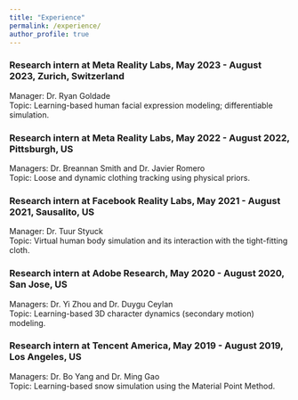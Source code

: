 ```yaml
---
title: "Experience"
permalink: /experience/
author_profile: true
---
```

### Research intern at Meta Reality Labs, May 2023 - August 2023, Zurich, Switzerland
Manager: Dr. Ryan Goldade<br/>
Topic: Learning-based human facial expression modeling; differentiable simulation.

### Research intern at Meta Reality Labs, May 2022 - August 2022, Pittsburgh, US
Managers: Dr. Breannan Smith and Dr. Javier Romero <br/>
Topic: Loose and dynamic clothing tracking using physical priors.

### Research intern at Facebook Reality Labs, May 2021 - August 2021, Sausalito, US
Manager: Dr. Tuur Styuck <br/>
Topic: Virtual human body simulation and its interaction with the tight-fitting cloth.

### Research intern at Adobe Research, May 2020 - August 2020, San Jose, US
Managers: Dr. Yi Zhou and Dr. Duygu Ceylan <br/>
Topic: Learning-based 3D character dynamics (secondary motion) modeling.


### Research intern at Tencent America, May 2019 - August 2019, Los Angeles, US
Managers: Dr. Bo Yang and Dr. Ming Gao <br/>
Topic: Learning-based snow simulation using the Material Point Method.
